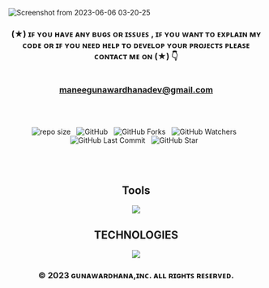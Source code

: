

![Screenshot from 2023-06-06 03-20-25](https://github.com/mGunawardhana/The-Travellar-App/assets/100486080/4bad65c0-3d92-4848-b123-ab67a3e6f582)

<div align="center">

### (★) ɪꜰ ʏᴏᴜ ʜᴀᴠᴇ ᴀɴʏ ʙᴜɢꜱ ᴏʀ ɪꜱꜱᴜᴇꜱ , ɪꜰ ʏᴏᴜ ᴡᴀɴᴛ ᴛᴏ ᴇxᴘʟᴀɪɴ ᴍʏ ᴄᴏᴅᴇ ᴏʀ ɪꜰ ʏᴏᴜ ɴᴇᴇᴅ ʜᴇʟᴘ ᴛᴏ ᴅᴇᴠᴇʟᴏᴘ ʏᴏᴜʀ ᴘʀᴏᴊᴇᴄᴛꜱ ᴘʟᴇᴀꜱᴇ ᴄᴏɴᴛᴀᴄᴛ ᴍᴇ ᴏɴ (★) 👇<br> <br> <br> maneegunawardhanadev@gmail.com

</div>

<br><br>
<div align="center">

![repo size](https://img.shields.io/github/repo-size/mGunawardhana/The-Travellar-App?style=for-the-badge) &nbsp;
![GitHub](https://img.shields.io/github/license/mGunawardhana/The-Travellar-App?style=for-the-badge) &nbsp;
![GitHub Forks](https://img.shields.io/github/forks/mGunawardhana/The-Travellar-App?&labelColor=black&color=f7b731&style=for-the-badge) &nbsp;
![GitHub Watchers](https://img.shields.io/github/watchers/mGunawardhana/The-Travellar-App?style=for-the-badge) &nbsp;
![GitHub Last Commit](https://img.shields.io/github/last-commit/mGunawardhana/The-Travellar-App?style=for-the-badge) &nbsp;
![GitHub Star](https://img.shields.io/github/stars/mGunawardhana/The-Travellar-App?style=for-the-badge) &nbsp;

</div>
<br><br>


<div align="center">

<h2>Tools</h2>
     <img src="https://skillicons.dev/icons?i=idea,git,github,vscode" />
     <br>
  <h2>TECHNOLOGIES</h2>
 

</div>




<div align="center">

   <img src="https://skillicons.dev/icons?i=mongodb,express,react,nodejs" /> 
</div>

<div align="center">

### © 2023 ɢᴜɴᴀᴡᴀʀᴅʜᴀɴᴀ,ɪɴᴄ. ᴀʟʟ ʀɪɢʜᴛꜱ ʀᴇꜱᴇʀᴠᴇᴅ.

</div>
